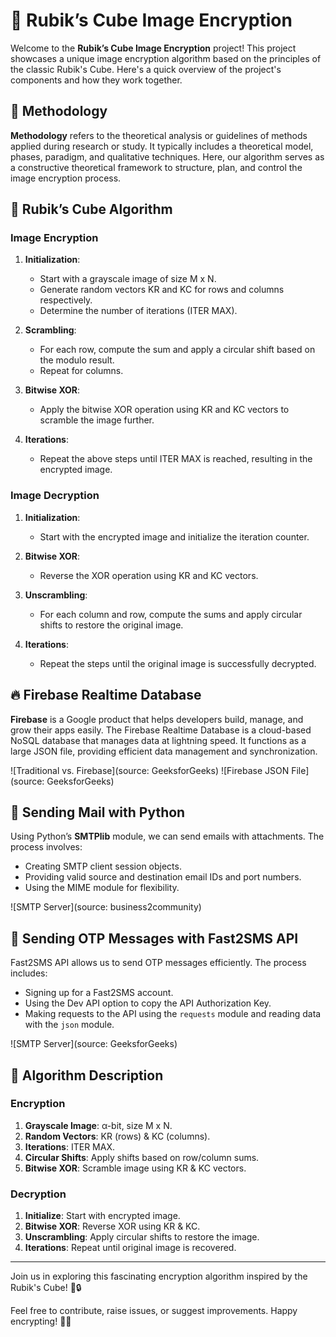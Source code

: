 # 📸 Rubik’s Cube Image Encryption

Welcome to the **Rubik’s Cube Image Encryption** project! This project showcases a unique image encryption algorithm based on the principles of the classic Rubik's Cube. Here's a quick overview of the project's components and how they work together.

## 🚀 Methodology

**Methodology** refers to the theoretical analysis or guidelines of methods applied during research or study. It typically includes a theoretical model, phases, paradigm, and qualitative techniques. Here, our algorithm serves as a constructive theoretical framework to structure, plan, and control the image encryption process.

## 🔄 Rubik’s Cube Algorithm

### Image Encryption
1. **Initialization**:
   - Start with a grayscale image of size M x N.
   - Generate random vectors KR and KC for rows and columns respectively.
   - Determine the number of iterations (ITER MAX).

2. **Scrambling**:
   - For each row, compute the sum and apply a circular shift based on the modulo result.
   - Repeat for columns.

3. **Bitwise XOR**:
   - Apply the bitwise XOR operation using KR and KC vectors to scramble the image further.

4. **Iterations**:
   - Repeat the above steps until ITER MAX is reached, resulting in the encrypted image.

### Image Decryption
1. **Initialization**:
   - Start with the encrypted image and initialize the iteration counter.

2. **Bitwise XOR**:
   - Reverse the XOR operation using KR and KC vectors.

3. **Unscrambling**:
   - For each column and row, compute the sums and apply circular shifts to restore the original image.

4. **Iterations**:
   - Repeat the steps until the original image is successfully decrypted.

## 🔥 Firebase Realtime Database

**Firebase** is a Google product that helps developers build, manage, and grow their apps easily. The Firebase Realtime Database is a cloud-based NoSQL database that manages data at lightning speed. It functions as a large JSON file, providing efficient data management and synchronization.

![Traditional vs. Firebase](source: GeeksforGeeks) ![Firebase JSON File](source: GeeksforGeeks)

## 📧 Sending Mail with Python

Using Python’s **SMTPlib** module, we can send emails with attachments. The process involves:
- Creating SMTP client session objects.
- Providing valid source and destination email IDs and port numbers.
- Using the MIME module for flexibility.

![SMTP Server](source: business2community)

## 📲 Sending OTP Messages with Fast2SMS API

Fast2SMS API allows us to send OTP messages efficiently. The process includes:
- Signing up for a Fast2SMS account.
- Using the Dev API option to copy the API Authorization Key.
- Making requests to the API using the `requests` module and reading data with the `json` module.

![SMTP Server](source: GeeksforGeeks)

## 🧩 Algorithm Description

### Encryption
1. **Grayscale Image**: α-bit, size M x N.
2. **Random Vectors**: KR (rows) & KC (columns).
3. **Iterations**: ITER MAX.
4. **Circular Shifts**: Apply shifts based on row/column sums.
5. **Bitwise XOR**: Scramble image using KR & KC vectors.

### Decryption
1. **Initialize**: Start with encrypted image.
2. **Bitwise XOR**: Reverse XOR using KR & KC.
3. **Unscrambling**: Apply circular shifts to restore the image.
4. **Iterations**: Repeat until original image is recovered.

---

Join us in exploring this fascinating encryption algorithm inspired by the Rubik's Cube! 🚀🔒

Feel free to contribute, raise issues, or suggest improvements. Happy encrypting! 📸✨
